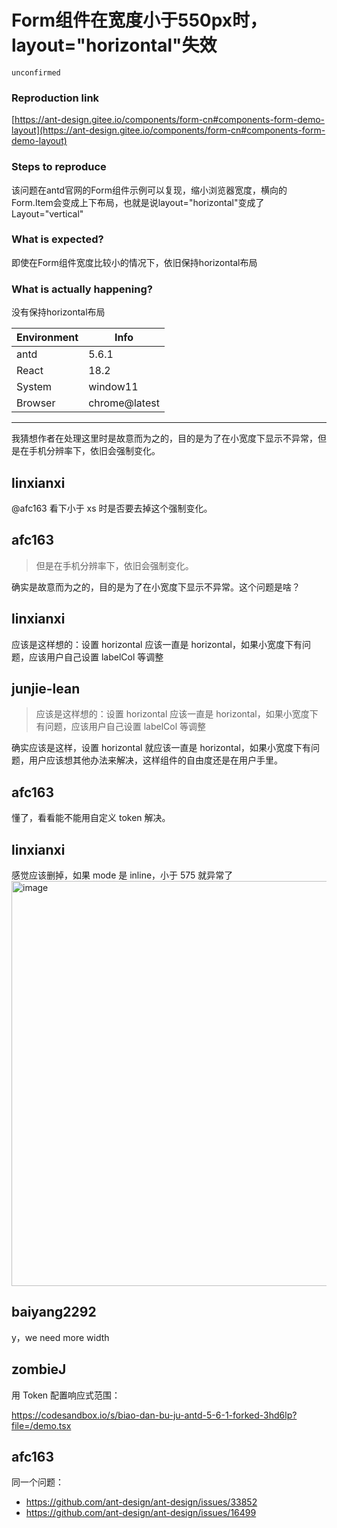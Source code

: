 # Form组件在宽度小于550px时， layout="horizontal"失效

`unconfirmed`

### Reproduction link

[https://ant-design.gitee.io/components/form-cn#components-form-demo-layout](https://ant-design.gitee.io/components/form-cn#components-form-demo-layout)

### Steps to reproduce

该问题在antd官网的Form组件示例可以复现，缩小浏览器宽度，横向的Form.Item会变成上下布局，也就是说layout="horizontal"变成了 Layout="vertical"

### What is expected?

即使在Form组件宽度比较小的情况下，依旧保持horizontal布局

### What is actually happening?

没有保持horizontal布局

| Environment | Info          |
| ----------- | ------------- |
| antd        | 5.6.1         |
| React       | 18.2          |
| System      | window11      |
| Browser     | chrome@latest |

---

我猜想作者在处理这里时是故意而为之的，目的是为了在小宽度下显示不异常，但是在手机分辨率下，依旧会强制变化。

<!-- generated by ant-design-issue-helper. DO NOT REMOVE -->

## linxianxi

@afc163 看下小于 xs 时是否要去掉这个强制变化。

## afc163

> 但是在手机分辨率下，依旧会强制变化。

确实是故意而为之的，目的是为了在小宽度下显示不异常。这个问题是啥？

## linxianxi

应该是这样想的：设置 horizontal 应该一直是 horizontal，如果小宽度下有问题，应该用户自己设置 labelCol 等调整

## junjie-lean

> 应该是这样想的：设置 horizontal 应该一直是 horizontal，如果小宽度下有问题，应该用户自己设置 labelCol 等调整

确实应该是这样，设置 horizontal 就应该一直是 horizontal，如果小宽度下有问题，用户应该想其他办法来解决，这样组件的自由度还是在用户手里。

## afc163

懂了，看看能不能用自定义 token 解决。

## linxianxi

感觉应该删掉，如果 mode 是 inline，小于 575 就异常了
<img width="648" alt="image" src="https://github.com/ant-design/ant-design/assets/47104575/54b47b20-b48e-4bf3-ad2b-fc75d23d5ffb">

## baiyang2292

y，we need more width

## zombieJ

用 Token 配置响应式范围：

https://codesandbox.io/s/biao-dan-bu-ju-antd-5-6-1-forked-3hd6lp?file=/demo.tsx

## afc163

同一个问题：

- https://github.com/ant-design/ant-design/issues/33852
- https://github.com/ant-design/ant-design/issues/16499
